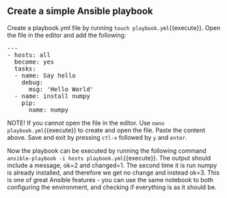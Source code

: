 ## Create a simple Ansible playbook

Create a playbook.yml file by running `touch playbook.yml`{{execute}}. Open the file in the editor and add the following:

<pre class="file"
 data-filename="./playbook.yml"
  data-target="replace">
---
- hosts: all
  become: yes
  tasks:
  - name: Say hello
    debug:
      msg: 'Hello World'
  - name: install numpy
    pip:
      name: numpy
</pre>

NOTE! If you cannot open the file in the editor. Use `nano playbook.yml`{{execute}} to create and open the file. Paste the content above. Save and exit by pressing `ctl-x` followed by `y` and `enter`.

Now the playbook can be executed by running the following command `ansible-playbook -i hosts playbook.yml`{{execute}}. The output should include a message, ok=2 and changed=1. The second time it is run numpy is already installed, and therefore we get no change and instead ok=3. This is one of great Ansible features - you can use the same notebook to both configuring the environment, and checking if everything is as it should be.
